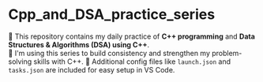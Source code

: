 # Cpp_and_DSA_practice_series

🧠 This repository contains my daily practice of **C++ programming** and **Data Structures & Algorithms (DSA) using C++**.  
🚀 I'm using this series to build consistency and strengthen my problem-solving skills with C++.
📌 Additional config files like `launch.json` and `tasks.json` are included for easy setup in VS Code.

